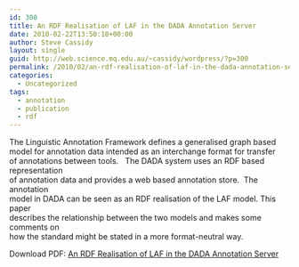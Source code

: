 ```yaml
---
id: 300
title: An RDF Realisation of LAF in the DADA Annotation Server
date: 2010-02-22T13:50:18+00:00
author: Steve Cassidy
layout: single
guid: http://web.science.mq.edu.au/~cassidy/wordpress/?p=300
permalink: /2010/02/an-rdf-realisation-of-laf-in-the-dada-annotation-server/
categories:
  - Uncategorized
tags:
  - annotation
  - publication
  - rdf
---
```

The Linguistic Annotation Framework defines a generalised graph based  
model for annotation data intended as an interchange format for transfer  
of annotations between tools.   The DADA system uses an RDF based representation  
of annotation data and provides a web based annotation store.  The annotation  
model in DADA can be seen as an RDF realisation of the LAF model. This paper  
describes the relationship between the two models and makes some comments on  
how the standard might be stated in a more format-neutral way.

Download PDF: [An RDF Realisation of LAF in the DADA Annotation Server](http://localhost:8080/wp-content/uploads/2010/02/paper.pdf)
